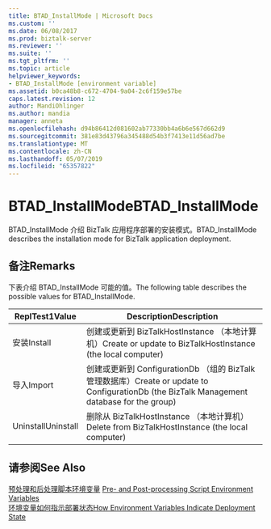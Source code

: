 ```yaml
---
title: BTAD_InstallMode | Microsoft Docs
ms.custom: ''
ms.date: 06/08/2017
ms.prod: biztalk-server
ms.reviewer: ''
ms.suite: ''
ms.tgt_pltfrm: ''
ms.topic: article
helpviewer_keywords:
- BTAD_InstallMode [environment variable]
ms.assetid: b0ca48b8-c672-4704-9a04-2c6f159e57be
caps.latest.revision: 12
author: MandiOhlinger
ms.author: mandia
manager: anneta
ms.openlocfilehash: d94b86412d081602ab77330bb4a6b6e567d662d9
ms.sourcegitcommit: 381e83d43796a345488d54b3f7413e11d56ad7be
ms.translationtype: MT
ms.contentlocale: zh-CN
ms.lasthandoff: 05/07/2019
ms.locfileid: "65357822"
---
```

# <a name="btadinstallmode"></a><span data-ttu-id="dacd3-102">BTAD_InstallMode</span><span class="sxs-lookup"><span data-stu-id="dacd3-102">BTAD_InstallMode</span></span>
<span data-ttu-id="dacd3-103">BTAD_InstallMode 介绍 BizTalk 应用程序部署的安装模式。</span><span class="sxs-lookup"><span data-stu-id="dacd3-103">BTAD_InstallMode describes the installation mode for BizTalk application deployment.</span></span>  
  
## <a name="remarks"></a><span data-ttu-id="dacd3-104">备注</span><span class="sxs-lookup"><span data-stu-id="dacd3-104">Remarks</span></span>  
 <span data-ttu-id="dacd3-105">下表介绍 BTAD_InstallMode 可能的值。</span><span class="sxs-lookup"><span data-stu-id="dacd3-105">The following table describes the possible values for BTAD_InstallMode.</span></span>  
  
|<span data-ttu-id="dacd3-106">ReplTest1</span><span class="sxs-lookup"><span data-stu-id="dacd3-106">Value</span></span>|<span data-ttu-id="dacd3-107">Description</span><span class="sxs-lookup"><span data-stu-id="dacd3-107">Description</span></span>|  
|-----------|-----------------|  
|<span data-ttu-id="dacd3-108">安装</span><span class="sxs-lookup"><span data-stu-id="dacd3-108">Install</span></span>|<span data-ttu-id="dacd3-109">创建或更新到 BizTalkHostInstance （本地计算机）</span><span class="sxs-lookup"><span data-stu-id="dacd3-109">Create or update to BizTalkHostInstance (the local computer)</span></span>|  
|<span data-ttu-id="dacd3-110">导入</span><span class="sxs-lookup"><span data-stu-id="dacd3-110">Import</span></span>|<span data-ttu-id="dacd3-111">创建或更新到 ConfigurationDb （组的 BizTalk 管理数据库）</span><span class="sxs-lookup"><span data-stu-id="dacd3-111">Create or update to ConfigurationDb (the BizTalk Management database for the group)</span></span>|  
|<span data-ttu-id="dacd3-112">Uninstall</span><span class="sxs-lookup"><span data-stu-id="dacd3-112">Uninstall</span></span>|<span data-ttu-id="dacd3-113">删除从 BizTalkHostInstance （本地计算机）</span><span class="sxs-lookup"><span data-stu-id="dacd3-113">Delete from BizTalkHostInstance (the local computer)</span></span>|  
  
## <a name="see-also"></a><span data-ttu-id="dacd3-114">请参阅</span><span class="sxs-lookup"><span data-stu-id="dacd3-114">See Also</span></span>  
 <span data-ttu-id="dacd3-115">[预处理和后处理脚本环境变量](../core/pre-and-post-processing-script-environment-variables.md) </span><span class="sxs-lookup"><span data-stu-id="dacd3-115">[Pre- and Post-processing Script Environment Variables](../core/pre-and-post-processing-script-environment-variables.md) </span></span>  
 [<span data-ttu-id="dacd3-116">环境变量如何指示部署状态</span><span class="sxs-lookup"><span data-stu-id="dacd3-116">How Environment Variables Indicate Deployment State</span></span>](../core/how-environment-variables-indicate-deployment-state.md)
